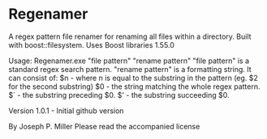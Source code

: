 Regenamer
=========

A regex pattern file renamer for renaming all files within a directory.  Built with boost::filesystem.
Uses Boost libraries 1.55.0

Usage: Regenamer.exe "file pattern" "rename pattern"
	"file pattern" is a standard regex search pattern.
	"rename pattern" is a formatting string.  It can consist of:
		$n - where n is equal to the substring in the pattern
			(eg. $2 for the second substring)
		$0 - the string matching the whole regex pattern.
		$` - the substring preceding $0.
		$' - the substring succeeding $0.

Version 1.0.1 - Initial github version

By Joseph P. Miller
Please read the accompanied license
